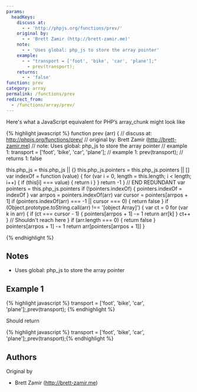 ```yaml
---
params:
  headKeys:
    discuss at:
      - - 'http://phpjs.org/functions/prev/'
    original by:
      - - 'Brett Zamir (http://brett-zamir.me)'
    note:
      - - 'Uses global: php_js to store the array pointer'
    example:
      - - "transport = ['foot', 'bike', 'car', 'plane'];"
        - prev(transport);
    returns:
      - - 'false'
function: prev
category: array
permalink: /functions/prev
redirect_from:
  - /functions/array/prev/
---
```


<!-- WARNING! This file is auto generated by `npm run web:inject`, do not edit by hand -->

Here's what a JavaScript equivalent for PHP’s array_chunk might look like

{% highlight javascript %}
function prev (arr) {
  //  discuss at: http://phpjs.org/functions/prev/
  // original by: Brett Zamir (http://brett-zamir.me)
  //        note: Uses global: php_js to store the array pointer
  //   example 1: transport = ['foot', 'bike', 'car', 'plane'];
  //   example 1: prev(transport);
  //   returns 1: false

  this.php_js = this.php_js || {}
  this.php_js.pointers = this.php_js.pointers || []
  var indexOf = function (value) {
    for (var i = 0, length = this.length; i < length; i++) {
      if (this[i] === value) {
        return i
      }
    }
    return -1
  }
  // END REDUNDANT
  var pointers = this.php_js.pointers
  if (!pointers.indexOf) {
    pointers.indexOf = indexOf
  }
  var arrpos = pointers.indexOf(arr)
  var cursor = pointers[arrpos + 1]
  if (pointers.indexOf(arr) === -1 || cursor === 0) {
    return false
  }
  if (Object.prototype.toString.call(arr) !== '[object Array]') {
    var ct = 0
    for (var k in arr) {
      if (ct === cursor - 1) {
        pointers[arrpos + 1] -= 1
        return arr[k]
      }
      ct++
    }
    // Shouldn't reach here
  }
  if (arr.length === 0) {
    return false
  }
  pointers[arrpos + 1] -= 1
  return arr[pointers[arrpos + 1]]
}

{% endhighlight %}

## Notes
- Uses global: php_js to store the array pointer

## Example 1

{% highlight javascript %}
transport = ['foot', 'bike', 'car', 'plane'];,prev(transport);
{% endhighlight %}

Should return

{% highlight javascript %}
transport = ['foot', 'bike', 'car', 'plane'];,prev(transport);{% endhighlight %}


## Authors


Original by

- Brett Zamir (http://brett-zamir.me)


